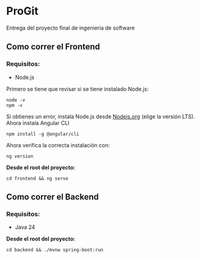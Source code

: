 # ProGit

Entrega del proyecto final de ingenieria de software

## Como correr el Frontend
### Requisitos:

- Node.js


Primero se tiene que revisar si se tiene instalado Node.js:
```
node -v 
npm -v
```
Si obtienes un error, instala Node.js desde [Nodejs.org](https://nodejs.org/) (elige la versión LTS).
Ahora instala Angular CLI
```
npm install -g @angular/cli
```
Ahora verifica la correcta instalación con:
```
ng version
```

**Desde el root del proyecto:**

```
cd frontend && ng serve
```

## Como correr el Backend

### Requisitos:

- Java 24

**Desde el root del proyecto:**

```
cd backend && ./mvnw spring-boot:run
```
